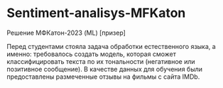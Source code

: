 # Sentiment-analisys-MFKaton
Решение МФКатон-2023 (ML) [призер] 

Перед студентами стояла задача обработки естественного языка, а именно: требовалось создать модель, которая сможет классифицировать текста по их тональности (негативное или позитивное сообщение). В качестве данных для обучения были предоставлены размеченные отзывы на фильмы с сайта IMDb. 
